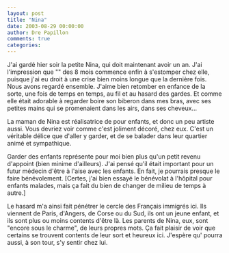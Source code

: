 ```yaml
---
layout: post
title: "Nina"
date: 2003-08-29 00:00:00
author: Dre Papillon
comments: true
categories: 
---
```



J'ai gardé hier soir la petite Nina, qui doit maintenant avoir un an.  J'ai l'impression que "" des 8 mois commence enfin à s'estomper chez elle, puisque j'ai eu droit à une crise bien moins longue que la dernière fois.  Nous avons regardé ensemble.  J'aime bien retomber en enfance de la sorte, une fois de temps en temps, au fil et au hasard des gardes.  Et comme elle était adorable à regarder boire son biberon dans mes bras, avec ses petites mains qui se promenaient dans les airs, dans ses cheveux...

La maman de Nina est réalisatrice de pour enfants, et donc un peu artiste aussi.  Vous devriez voir comme c'est joliment décoré, chez eux.  C'est un véritable délice que d'aller y garder, et de se balader dans leur quartier animé et sympathique.

Garder des enfants représente pour moi bien plus qu'un petit revenu d'appoint (bien minime d'ailleurs).  J'ai pensé qu'il était important pour un futur médecin d'être à l'aise avec les enfants.  En fait, je pourrais presque le faire bénévolement.  [Certes, j'ai bien essayé le bénévolat à l'hôpital pour enfants malades, mais ça fait du bien de changer de milieu de temps à autre.]

Le hasard m'a ainsi fait pénétrer le cercle des Français immigrés ici.  Ils viennent de Paris, d'Angers, de Corse ou du Sud, ils ont un jeune enfant, et ils sont plus ou moins contents d'être là.  Les parents de Nina, eux, sont "encore sous le charme", de leurs propres mots.  Ça fait plaisir de voir que certains se trouvent contents de leur sort et heureux ici.  J'espère qu' pourra aussi, à son tour, s'y sentir chez lui.
